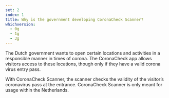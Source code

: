 ```yaml
---
set: 2
index: 1
title: Why is the government developing CoronaCheck Scanner?
whichversion:
  - 0g
  - 1g
  - 3g
---
```

The Dutch government wants to open certain locations and activities in a responsible manner in times of corona. The CoronaCheck app allows visitors access to these locations, though only if they have a valid corona virus entry pass.

With CoronaCheck Scanner, the scanner checks the validity of the visitor’s coronavirus pass at the entrance. CoronaCheck Scanner is only meant for usage within the Netherlands.
